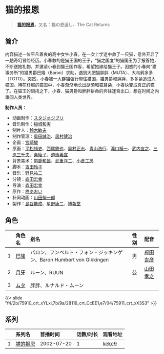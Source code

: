 # 猫的报恩


> <u>**[猫的报恩](https://bgm.tv/subject/506)**</u>，又名：猫の恩返し、The Cat Returns

## 简介

内容描述一位平凡善良的高中女生小春，在一次上学途中救了一只猫，意外开启了一趟奇幻冒险经历。小春救的是猫王国的王子，“猫之国度”的猫国王为了报答她，不断送她礼物，并邀请小春到猫王国作客，希望她嫁给猫王子。困惑的小春向“猫事务所”的猫男爵巴隆（Baron）求助，遇到大肥猫胖胖（MUTA）、大乌鸦多多（TOTO）。突然，小春被一大群猫强行带往猫国，猫男爵和胖胖、多多紧追进入猫国。待在舒服的猫国中，小春渐渐地长出胡须和猫耳朵，小春快变成真正的猫了。在猫王的阻挠之下，小春、猫男爵和胖胖拼命的奔往迷宫出口，想在时间之内重回人类世界。

**制作人员：**
- 动画制作：[スタジオジブリ](https://bgm.tv/person/2216)
- 音乐制作：[稲城和実](https://bgm.tv/person/2217)
- 制片人：[鈴木敏夫](https://bgm.tv/person/2215)
- 制作管理：[奥田誠治](https://bgm.tv/person/19591)、[居村健治](https://bgm.tv/person/15786)
- 企画：[宮崎駿](https://bgm.tv/person/1040)
- 原画：[平松禎史](https://bgm.tv/person/1756)、[西尾鉄也](https://bgm.tv/person/643)、[奥村正志](https://bgm.tv/person/9239)、[青山浩行](https://bgm.tv/person/3075)、[滝口禎一](https://bgm.tv/person/1549)、[武内宣之](https://bgm.tv/person/734)、[三原三千夫](https://bgm.tv/person/805)、[秦綾子](https://bgm.tv/person/17957)、[道籏義宣](https://bgm.tv/person/49822)
- 背景美术：[男鹿和雄](https://bgm.tv/person/11681)、[武重洋二](https://bgm.tv/person/11682)、[小倉工房](https://bgm.tv/person/18542)
- 脚本：[吉田玲子](https://bgm.tv/person/508)
- 音乐：[野見祐二](https://bgm.tv/person/2124)
- 分镜：[森田宏幸](https://bgm.tv/person/2213)
- 导演：[森田宏幸](https://bgm.tv/person/2213)
- 原作：[柊あおい](https://bgm.tv/person/2123)
- 补间动画：[山田伸一郎](https://bgm.tv/person/59376)
- 製作：[島谷能成](https://bgm.tv/person/60290)、[星野康二](https://bgm.tv/person/61544)、[博報堂](https://bgm.tv/person/61716)

## 角色

|     |   角色名   |   别名  | 性别 |  配音  |
|:--- |:------  |:----      |:---  |:--   |
| 1 | [巴隆](https://bgm.tv/character/75910) | バロン、フンベルト・フォン・ジッキンゲン、Baron Humbert von Gikkingen | 男 | [袴田吉彦](https://bgm.tv/person/21930) |
| 2 | [月牙](https://bgm.tv/character/28119) | ルーン、RUUN | 公 | [山田孝之](https://bgm.tv/person/16076) |
| 3 | [ムタ](https://bgm.tv/character/75911) | 胖胖、ルナルド・ムーン |  |  |

{{< slide "f4/2b/75910_crt_xYLxi,7b/9a/28119_crt_CcEE1,e7/04/75911_crt_xX3S3" >}}

## 系列

|     | 系列名  | 首播时间       | 话数/时长 | 观看地址                                                     |
| :-- | :--- | :--------- | :---- | :------------------------------------------------------- |
| 1   |[猫的报恩](https://bgm.tv/subject/506)| 2002-07-20 | 1     | [keke9](https://www.keke9.app/play/179343-4-223202.html) |



